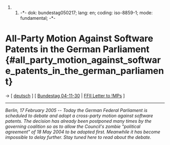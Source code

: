 1.  1.  -\*- dok: bundestag050217; lang: en; coding: iso-8859-1; mode:
        fundamental; -\*-

# All-Party Motion Against Software Patents in the German Parliament {#all_party_motion_against_software_patents_in_the_german_parliament}

-\> \[ [ deutsch](Bundestag050217De "wikilink") \] \[ [ Bundestag
04-11-30](Bundestag041130En "wikilink") \| [ FFII Letter to
!MPs](LtrFfiiMdb0502De "wikilink") \]

------------------------------------------------------------------------

*Berlin, 17 February 2005 \-- Today the German Federal Parliament is
scheduled to debate and adopt a cross-party motion against software
patents. The decision has already been postponed many times by the
governing coalition so as to allow the Council\'s zombie \"political
agreement\" of 18 May 2004 to be adopted first. Meanwhile it has become
impossible to delay further. Stay tuned here to read about the debate.*
